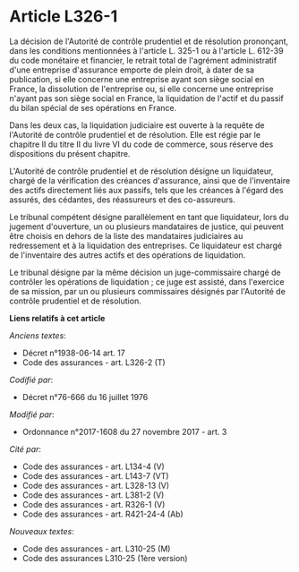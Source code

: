 # Article L326-1

La décision de l'Autorité de contrôle prudentiel et de résolution prononçant, dans les conditions mentionnées à l'article L.
325-1 ou à l'article L. 612-39 du code monétaire et financier, le retrait total de l'agrément administratif d'une entreprise
d'assurance emporte de plein droit, à dater de sa publication, si elle concerne une entreprise ayant son siège social en
France, la dissolution de l'entreprise ou, si elle concerne une entreprise n'ayant pas son siège social en France, la
liquidation de l'actif et du passif du bilan spécial de ses opérations en France. 

Dans les deux cas, la liquidation judiciaire est ouverte à la requête de l'Autorité de contrôle prudentiel et de résolution.
Elle est régie par le chapitre II du titre II du livre VI du code de commerce, sous réserve des dispositions du présent
chapitre. 

L'Autorité de contrôle prudentiel et de résolution désigne un liquidateur, chargé de la vérification des créances
d'assurance, ainsi que de l'inventaire des actifs directement liés aux passifs, tels que les créances à l'égard des assurés,
des cédantes, des réassureurs et des co-assureurs. 

Le tribunal compétent désigne parallèlement en tant que liquidateur, lors du jugement d'ouverture, un ou plusieurs
mandataires de justice, qui peuvent être choisis en dehors de la liste des mandataires judiciaires au redressement et à la
liquidation des entreprises. Ce liquidateur est chargé de l'inventaire des autres actifs et des opérations de liquidation. 

Le tribunal désigne par la même décision un juge-commissaire chargé de contrôler les opérations de liquidation ; ce juge est
assisté, dans l'exercice de sa mission, par un ou plusieurs commissaires désignés par l'Autorité de contrôle prudentiel et de
résolution.

**Liens relatifs à cet article**

_Anciens textes_:

  - Décret n°1938-06-14 art. 17
  - Code des assurances - art. L326-2 (T)

_Codifié par_:

  - Décret n°76-666 du 16 juillet 1976

_Modifié par_:

  - Ordonnance n°2017-1608 du 27 novembre 2017 - art. 3

_Cité par_:

  - Code des assurances - art. L134-4 (V)
  - Code des assurances - art. L143-7 (VT)
  - Code des assurances - art. L328-13 (V)
  - Code des assurances - art. L381-2 (V)
  - Code des assurances - art. R326-1 (V)
  - Code des assurances - art. R421-24-4 (Ab)

_Nouveaux textes_:

  - Code des assurances - art. L310-25 (M)
  - Code des assurances L310-25 (1ère version)
